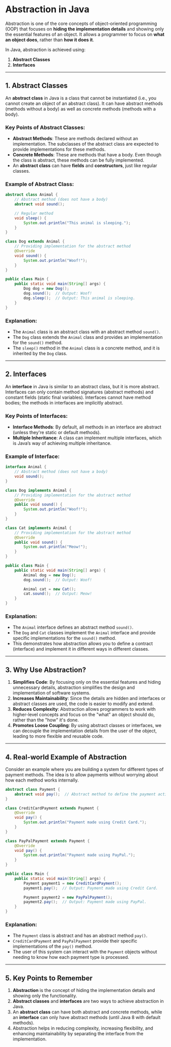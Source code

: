 # **Abstraction in Java**

Abstraction is one of the core concepts of object-oriented programming (OOP) that focuses on **hiding the implementation details** and showing only the essential features of an object. It allows a programmer to focus on **what an object does**, rather than **how it does it**.

In Java, abstraction is achieved using:

1. **Abstract Classes**
2. **Interfaces**

---

## **1. Abstract Classes**

An **abstract class** in Java is a class that cannot be instantiated (i.e., you cannot create an object of an abstract class). It can have abstract methods (methods without a body) as well as concrete methods (methods with a body).

### **Key Points of Abstract Classes**:

- **Abstract Methods**: These are methods declared without an implementation. The subclasses of the abstract class are expected to provide implementations for these methods.
- **Concrete Methods**: These are methods that have a body. Even though the class is abstract, these methods can be fully implemented.
- An **abstract class** can have **fields** and **constructors**, just like regular classes.

### **Example of Abstract Class**:

```java
abstract class Animal {
    // Abstract method (does not have a body)
    abstract void sound();

    // Regular method
    void sleep() {
        System.out.println("This animal is sleeping.");
    }
}

class Dog extends Animal {
    // Providing implementation for the abstract method
    @Override
    void sound() {
        System.out.println("Woof!");
    }
}

public class Main {
    public static void main(String[] args) {
        Dog dog = new Dog();
        dog.sound();  // Output: Woof!
        dog.sleep();  // Output: This animal is sleeping.
    }
}
```

### **Explanation**:

- The `Animal` class is an abstract class with an abstract method `sound()`.
- The `Dog` class extends the `Animal` class and provides an implementation for the `sound()` method.
- The `sleep()` method in the `Animal` class is a concrete method, and it is inherited by the `Dog` class.

---

## **2. Interfaces**

An **interface** in Java is similar to an abstract class, but it is more abstract. Interfaces can only contain method signatures (abstract methods) and constant fields (static final variables). Interfaces cannot have method bodies; the methods in interfaces are implicitly abstract.

### **Key Points of Interfaces**:

- **Interface Methods**: By default, all methods in an interface are abstract (unless they're static or default methods).
- **Multiple Inheritance**: A class can implement multiple interfaces, which is Java’s way of achieving multiple inheritance.

### **Example of Interface**:

```java
interface Animal {
    // Abstract method (does not have a body)
    void sound();
}

class Dog implements Animal {
    // Providing implementation for the abstract method
    @Override
    public void sound() {
        System.out.println("Woof!");
    }
}

class Cat implements Animal {
    // Providing implementation for the abstract method
    @Override
    public void sound() {
        System.out.println("Meow!");
    }
}

public class Main {
    public static void main(String[] args) {
        Animal dog = new Dog();
        dog.sound();  // Output: Woof!

        Animal cat = new Cat();
        cat.sound();  // Output: Meow!
    }
}
```

### **Explanation**:

- The `Animal` interface defines an abstract method `sound()`.
- The `Dog` and `Cat` classes implement the `Animal` interface and provide specific implementations for the `sound()` method.
- This demonstrates how abstraction allows you to define a contract (interface) and implement it in different ways in different classes.

---

## **3. Why Use Abstraction?**

1. **Simplifies Code**: By focusing only on the essential features and hiding unnecessary details, abstraction simplifies the design and implementation of software systems.
2. **Increases Maintainability**: Since the details are hidden and interfaces or abstract classes are used, the code is easier to modify and extend.
3. **Reduces Complexity**: Abstraction allows programmers to work with higher-level concepts and focus on the "what" an object should do, rather than the "how" it's done.
4. **Promotes Loose Coupling**: By using abstract classes or interfaces, we can decouple the implementation details from the user of the object, leading to more flexible and reusable code.

---

## **4. Real-world Example of Abstraction**

Consider an example where you are building a system for different types of payment methods. The idea is to allow payments without worrying about how each method works internally.

```java
abstract class Payment {
    abstract void pay();  // Abstract method to define the payment action
}

class CreditCardPayment extends Payment {
    @Override
    void pay() {
        System.out.println("Payment made using Credit Card.");
    }
}

class PayPalPayment extends Payment {
    @Override
    void pay() {
        System.out.println("Payment made using PayPal.");
    }
}

public class Main {
    public static void main(String[] args) {
        Payment payment1 = new CreditCardPayment();
        payment1.pay();  // Output: Payment made using Credit Card.

        Payment payment2 = new PayPalPayment();
        payment2.pay();  // Output: Payment made using PayPal.
    }
}
```

### **Explanation**:

- The `Payment` class is abstract and has an abstract method `pay()`.
- `CreditCardPayment` and `PayPalPayment` provide their specific implementations of the `pay()` method.
- The user of this system can interact with the `Payment` objects without needing to know how each payment type is processed.

---

## **5. Key Points to Remember**

1. **Abstraction** is the concept of hiding the implementation details and showing only the functionality.
2. **Abstract classes** and **interfaces** are two ways to achieve abstraction in Java.
3. An **abstract class** can have both abstract and concrete methods, while an **interface** can only have abstract methods (until Java 8 with default methods).
4. Abstraction helps in reducing complexity, increasing flexibility, and enhancing maintainability by separating the interface from the implementation.
